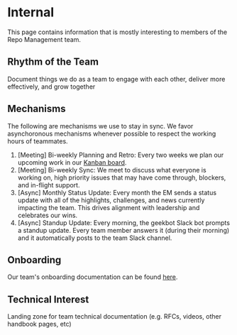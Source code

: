 # Internal

This page contains information that is mostly interesting to members of the Repo Management team.

## Rhythm of the Team

Document things we do as a team to engage with each other, deliver more effectively, and grow together

## Mechanisms
The following are mechanisms we use to stay in sync. We favor asynchoronous mechanisms whenever possible to respect the working hours of teammates.
1. [Meeting] Bi-weekly Planning and Retro: Every two weeks we plan our upcoming work in our [Kanban board](https://github.com/orgs/sourcegraph/projects/209/views/1). 
2. [Meeting] Bi-weekly Sync: We meet to discuss what everyone is working on, high priority issues that may have come through, blockers, and in-flight support. 
3. [Async] Monthly Status Update: Every month the EM sends a status update with all of the highlights, challenges, and news currently impacting the team. This drives alignment with leadership and celebrates our wins.
4. [Async] Standup Update: Every morning, the geekbot Slack bot prompts a standup update. Every team member answers it (during their morning) and it automatically posts to the team Slack channel.

## Onboarding
Our team's onboarding documentation can be found [here](onboarding.md).

## Technical Interest

Landing zone for team technical documentation (e.g. RFCs, videos, other handbook pages, etc)
